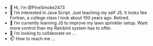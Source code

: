 - 👋 Hi, I’m @PineSmoke2473
- 👀 I’m interested in Java Script. Just teaching my self JS. It looks like Fortran, a college class I took about 100 years ago. Retired.
- 🌱 I’m currently learning JS to improve my lawn sprinkler setup. Want more control than my Rainbird system has to offer.
- 💞️ I’m looking to collaborate on ...
- 📫 How to reach me ...

<!---
PineSmoke2473/PineSmoke2473 is a ✨ special ✨ repository because its `README.md` (this file) appears on your GitHub profile.
You can click the Preview link to take a look at your changes.
--->
